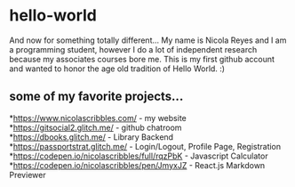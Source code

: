 # hello-world
And now for something totally different...
My name is Nicola Reyes and I am a programming student, however I do a lot of independent research because my associates courses bore me. This is my first github account and wanted to honor the age old tradition of Hello World. :)

## some of my favorite projects...
*https://www.nicolascribbles.com/ - my website  
*https://gitsocial2.glitch.me/ - github chatroom  
*https://dbooks.glitch.me/ - Library Backend  
*https://passportstrat.glitch.me/ - Login/Logout, Profile Page, Registration  
*https://codepen.io/nicolascribbles/full/rqzPbK - Javascript Calculator  
*https://codepen.io/nicolascribbles/pen/JmyxJZ - React.js Markdown Previewer  
